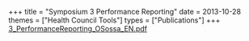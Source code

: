 +++
title = "Symposium 3 Performance Reporting"
date = 2013-10-28
themes = ["Health Council Tools"]
types = ["Publications"]
+++
[3\_PerformanceReporting\_OSossa\_EN.pdf](/files/3_PerformanceReporting_OSossa_EN.pdf)
